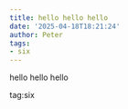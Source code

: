 ```yaml
---
title: hello hello hello
date: '2025-04-18T18:21:24'
author: Peter
tags:
- six
---
```


hello hello hello

tag:six
